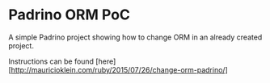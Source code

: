 # Padrino ORM PoC

A simple Padrino project showing how to change ORM in an already created project.

Instructions can be found [here][http://mauricioklein.com/ruby/2015/07/26/change-orm-padrino/]
